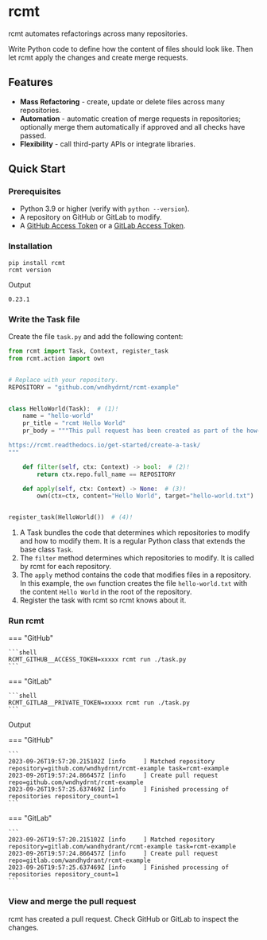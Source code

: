 # rcmt

rcmt automates refactorings across many repositories.

Write Python code to define how the content of files should look like. Then let rcmt
apply the changes and create merge requests.

## Features

- **Mass Refactoring** - create, update or delete files across many repositories.
- **Automation** - automatic creation of merge requests in repositories; optionally
  merge them automatically if approved and all checks have passed.
- **Flexibility** - call third-party APIs or integrate libraries.

## Quick Start

### Prerequisites

- Python 3.9 or higher (verify with `python --version`).
- A repository on GitHub or GitLab to modify.
- A [GitHub Access Token](https://docs.github.com/en/authentication/keeping-your-account-and-data-secure/managing-your-personal-access-tokens#creating-a-fine-grained-personal-access-token)
  or a [GitLab Access Token](https://docs.gitlab.com/ee/user/profile/personal_access_tokens.html#create-a-personal-access-token).

### Installation

```shell
pip install rcmt
rcmt version
```

Output

```
0.23.1
```

### Write the Task file

Create the file `task.py` and add the following content:

```python title="task.py"
from rcmt import Task, Context, register_task
from rcmt.action import own


# Replace with your repository.
REPOSITORY = "github.com/wndhydrnt/rcmt-example"


class HelloWorld(Task):  # (1)!
    name = "hello-world"
    pr_title = "rcmt Hello World"
    pr_body = """This pull request has been created as part of the how-to guide:

https://rcmt.readthedocs.io/get-started/create-a-task/
"""

    def filter(self, ctx: Context) -> bool:  # (2)!
        return ctx.repo.full_name == REPOSITORY

    def apply(self, ctx: Context) -> None:  # (3)!
        own(ctx=ctx, content="Hello World", target="hello-world.txt")


register_task(HelloWorld())  # (4)!
```

1.  A Task bundles the code that determines which repositories to modify and how to
    modify them. It is a regular Python class that extends the base class `Task`.
2.  The `filter` method determines which repositories to modify. It is called by rcmt
    for each repository.
3.  The `apply` method contains the code that modifies files in a repository. In this
    example, the `own` function creates the file `hello-world.txt` with the content
    `Hello World` in the root of the repository.
4.  Register the task with rcmt so rcmt knows about it.

### Run rcmt

=== "GitHub"

    ```shell
    RCMT_GITHUB__ACCESS_TOKEN=xxxxx rcmt run ./task.py
    ```

=== "GitLab"

    ```shell
    RCMT_GITLAB__PRIVATE_TOKEN=xxxxx rcmt run ./task.py
    ```

Output

=== "GitHub"

    ```
    2023-09-26T19:57:20.215102Z [info     ] Matched repository             repository=github.com/wndhydrnt/rcmt-example task=rcmt-example
    2023-09-26T19:57:24.866457Z [info     ] Create pull request            repo=github.com/wndhydrnt/rcmt-example
    2023-09-26T19:57:25.637469Z [info     ] Finished processing of repositories repository_count=1
    ```

=== "GitLab"

    ```
    2023-09-26T19:57:20.215102Z [info     ] Matched repository             repository=gitlab.com/wandhydrant/rcmt-example task=rcmt-example
    2023-09-26T19:57:24.866457Z [info     ] Create pull request            repo=gitlab.com/wandhydrant/rcmt-example
    2023-09-26T19:57:25.637469Z [info     ] Finished processing of repositories repository_count=1
    ```
### View and merge the pull request

rcmt has created a pull request. Check GitHub or GitLab to inspect the changes.
